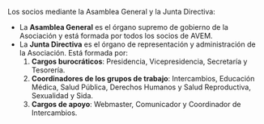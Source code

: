 Los socios mediante la Asamblea General y la Junta Directiva:

* La **Asamblea General** es el órgano supremo de gobierno de la Asociación y está formada por todos los socios de AVEM.
* La **Junta Directiva** es el órgano de representación y administración de la Asociación. Está formada por:
	1. **Cargos burocráticos**: Presidencia, Vicepresidencia, Secretaría y Tesorería.
	2. **Coordinadores de los grupos de trabajo**: Intercambios, Educación Médica, Salud Pública, Derechos Humanos y Salud Reproductiva, Sexualidad y Sida.
	3. **Cargos de apoyo**: Webmaster, Comunicador y Coordinador de Intercambios.
